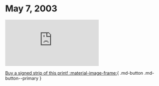 # May 7, 2003

![](https://www.achewood.com/comic.php?date=05072003)

[Buy a signed strip of this print! :material-image-frame:](https://achewood-holiday-pop-up.myshopify.com/products/strip#05072003){ .md-button .md-button--primary }

